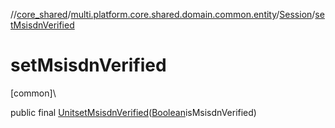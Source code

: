 //[core_shared](../../../index.md)/[multi.platform.core.shared.domain.common.entity](../index.md)/[Session](index.md)/[setMsisdnVerified](set-msisdn-verified.md)

# setMsisdnVerified

[common]\

public final [Unit](https://kotlinlang.org/api/latest/jvm/stdlib/kotlin/-unit/index.html)[setMsisdnVerified](set-msisdn-verified.md)([Boolean](https://docs.oracle.com/javase/8/docs/api/java/lang/Boolean.html)isMsisdnVerified)

